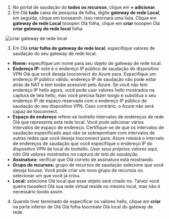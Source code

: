 1. No portal de saudação do **todos os recursos**, clique em **+ adicionar**. 
2. Em Olá **tudo** caixa de pesquisa de folha, digite **gateway de rede Local**, em seguida, clique em toosearch. Isso retornará uma lista. Clique em **gateway de rede Local** tooopen Olá folha, clique em **criar** tooopen Olá **criar gateway de rede local** folha.

  ![criar gateway de rede local](./media/vpn-gateway-add-lng-s2s-rm-portal-include/createlng.png)

3. Em Olá **criar folha de gateway de rede local**, especifique valores de saudação do seu gateway de rede local.

  - **Nome:** especifique um nome para seu objeto de gateway de rede local.
  - **Endereço IP:** este é o endereço IP público de saudação do dispositivo VPN Olá que você deseja tooconnect do Azure para. Especifique um endereço IP público válido. endereço IP de saudação não pode estar atrás de NAT e tem toobe acessível pelo Azure. Se você não tem endereço IP hello agora, você pode usar valores hello mostrados na captura de tela hello, mas você precisa fazer toogo e substitua o seu endereço IP de espaço reservado com o endereço IP público de saudação do seu dispositivo VPN. Caso contrário, o Azure não será capaz de tooconnect.
  - **Espaço de endereço** refere-se toohello intervalos de endereços de rede Olá que representa esta rede local. Você pode adicionar vários intervalos de espaço de endereço. Certifique-se de que os intervalos de saudação especificado aqui não se sobreponham com intervalos de outras redes que você deseja tooconnect para. Azure roteará o intervalo de endereços de saudação que você especifique o endereço IP do dispositivo VPN de local do toohello. *Usar seus próprios valores aqui, não Olá valores mostrados na captura de tela de saudação*.
  - **Assinatura:** verificar que Olá correto de assinatura está mostrando.
  - **Grupo de recursos:** grupo de recursos de saudação selecione que você deseja toouse. Você pode criar um novo grupo de recursos ou selecionar um que você já criou.
  - **Local:** selecione Olá local que esse objeto será criado no. Talvez você queira tooselect Olá sua rede virtual reside no mesmo local, mas não é necessário toodo assim.

4. Quando tiver terminado de especificar os valores hello, clique em **criar** na parte inferior de Olá Olá folha toocreate Olá local do gateway de rede.
